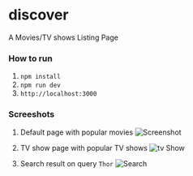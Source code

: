 # discover
A Movies/TV shows Listing Page

### How to run

1.  `npm install`
2. `npm run dev`
3. `http://localhost:3000`

### Screeshots

1. Default page with popular movies
![Screenshot](https://user-images.githubusercontent.com/15086865/75133182-c2055500-56ff-11ea-91e7-2be39001a790.png)

2. TV show page with popular TV shows
![tv Show](https://user-images.githubusercontent.com/15086865/75133186-c893cc80-56ff-11ea-9a2b-c8c880891494.png)

3. Search result on query `Thor`
![Search](https://user-images.githubusercontent.com/15086865/75133185-c7629f80-56ff-11ea-9d1c-c59878f081ad.png)
